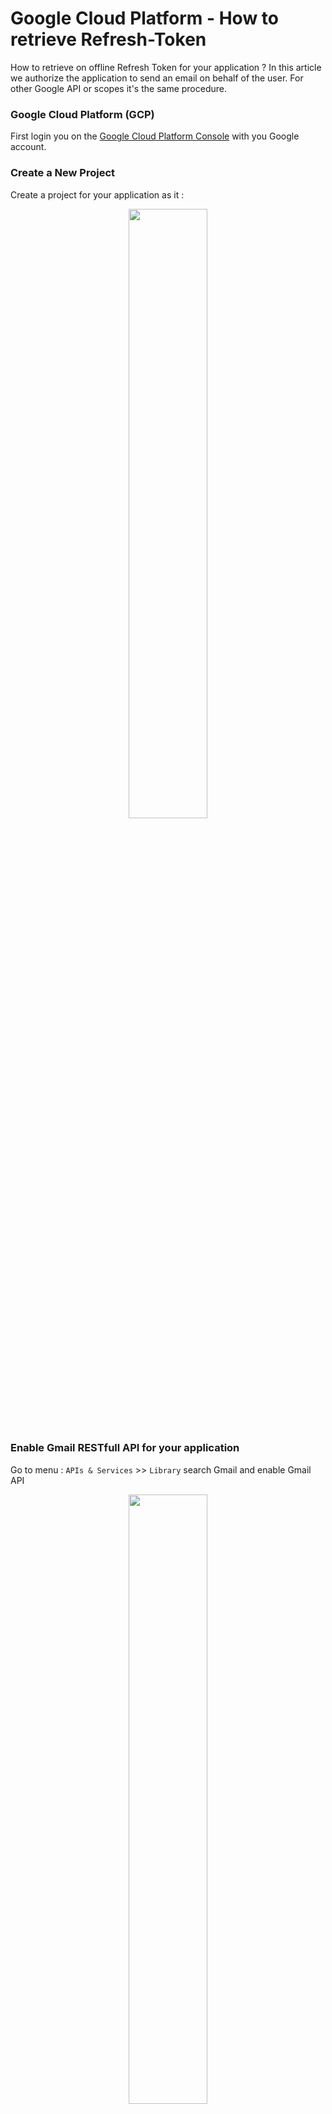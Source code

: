 # Google Cloud Platform - How to retrieve Refresh-Token
How to retrieve on offline Refresh Token for your application ?
In this article we authorize the application to send an email on behalf of the user.
For other Google API or scopes it's the same procedure.

### Google Cloud Platform (GCP)
First login you on the [Google Cloud Platform Console][df1] with you Google account.

### Create a New Project
Create a project for your application as it :
<p align="center">
  <img src="https://github.com/vhuynen/GCP-Retreive-Offline-Refresh-Token/blob/master/screenshot/Create%20Project.JPG" width="50%">
</p>

### Enable Gmail RESTfull API for your application
Go to menu : `APIs & Services` >> `Library` search Gmail and enable Gmail API
<p align="center">
  <img src="https://github.com/vhuynen/GCP-Retreive-Offline-Refresh-Token/blob/master/screenshot/Enable%20Gmail%20RestFull%20API.JPG" width="50%">
</p>

### Create credentials to access your enabled APIs
Go to menu : `APIs & Services` >> `Credentials`

Then click on the button : `+ CREATE CREDENTIALS` and go to sub-menu `OAuth client ID` 

Click on `CONFIGURE CONSENT SCREEN` button

Choose radio button `External` and then click `CREATE` button

- Step 1, fill all required fields from App Information form :

- Step 2 `SCOPES` 
  - Click on `ADD OR REMOVE SCOPES`
  - Fill gmail term in the filter and choose the scope `.../auth/gmail.send`
  > Keep in mind that we want to send an email on behalf of user.
  > The scope we need to access is : https://www.googleapis.com/auth/gmail.send
  > All scopes for Gmail API are here [Gmail scopes][scopes]
  - Click on the `UPDATE` button
  - Finally, click on the button `SAVE ANS CONTINUE`
<p align="center">
<img src="https://github.com/vhuynen/GCP-Retreive-Offline-Refresh-Token/blob/master/screenshot/Scope%20Gmail%20Send.JPG" width="50%">
</p>

- Step 3 `Optional info` click on the button `SAVE ANS CONTINUE`
- Step 4 `Summary` click on the button `BACK TO DASHBOARD`

At this step, you have activated Gmail API on your Google Cloud Platform, created an application and defined a **consent screen** for that clients authorize your application to use their credentials on behalf of themselves.

Now that your consent screen has been configured for your application, you can resume you settings by going to menu : `APIs & Services` >> `Credentials`

Then click on the button : `+ CREATE CREDENTIALS` and go to sub-menu `OAuth client ID`

On the screen `Create OAuth client ID` fill the `Name` and fill the choose list `Application type` with the value `Web application`

Click on button `+ ADD URI` and at the section `Authorized redirect URIs` and add the value `https://developers.google.com/oauthplayground`
Indeed, we will use the OAuth Playground of Google to retrieve our famous Refresh Token it's the reason we authorize the consent screen to redirect through Playground.

Finally, `SAVE` the configuration.

### Retrieve your OAuth Client ID and OAuth Client Secret of your application

On the `OAuth 2.0 Client IDs`, click on the download button in order to save your OAuth Client ID en OAuth Client Secret of your application.
Keep this warm, you will need this on the next section.
<p align="center">
<img src="https://github.com/vhuynen/GCP-Retreive-Offline-Refresh-Token/blob/master/screenshot/OAuth%20Client%20ID%20Client%20Secret.JPG" width="50%">
</p>

Right now, we have finished to set your application on GCP. Let's go to retrieve Access Token from Refresh Token...

### Retrieve a Refresh Token for offline call API
Now, we are going to [OAuth Playground][playground] of Google to retrieve a Refresh Token.
- Step 1 : Select & authorize APIs
  - Select the scope : https://www.googleapis.com/auth/gmail.send
- On the OAuth 2.0 parameter on the right of the screen fill both fields `OAuth Client ID` and `OAuth Client secret` with the Client ID and the Client Secret of your application defined on GCP.

<p align="center">
<img src="https://github.com/vhuynen/GCP-Retreive-Offline-Refresh-Token/blob/master/screenshot/OAuth%20Playground.JPG" width="50%">
</p>

- Press on the `Authorize APIs` button of the Step 1
- You are redirected on the login screen of Google
- Choose the Google account you want to use for this application
- The IdP Google redirect the user on the consent screen you are defined on GCP
- The user accept to delegate the application to use his credentials to send on email on behalf of him
<p align="center">
<img src="https://github.com/vhuynen/GCP-Retreive-Offline-Refresh-Token/blob/master/screenshot/Consent%20Screen.JPG" width="50%">
</p>

- Step 2, press on the button `Exchange authorization code for tokens'
- Then, you retrieve an Access Token and a the golden Refresh Token !
<code>
  
  HTTP/1.1 200 OK
Content-length: 425
X-xss-protection: 0
X-content-type-options: nosniff
Transfer-encoding: chunked
Vary: Origin, X-Origin, Referer
Server: scaffolding on HTTPServer2
-content-encoding: gzip
Cache-control: private
Date: Tue, 29 Sep 2020 16:45:38 GMT
X-frame-options: SAMEORIGIN
Alt-svc: h3-Q050=":443"; ma=2592000,h3-29=":443"; ma=2592000,h3-27=":443"; ma=2592000,h3-T051=":443"; ma=2592000,h3-T050=":443"; ma=2592000,h3-Q046=":443"; ma=2592000,h3-Q043=":443"; ma=2592000,quic=":443"; ma=2592000; v="46,43"
Content-type: application/json; charset=utf-8
{
  "access_token": "ya29.a0AfH6SMBkylMobb2awutHFaxdcZesmvNvU4zGRdVfTABDwVMbzX7ldMvD53CUZHTY-ii9-LdBzx-3-zy0Qj9TQGtStJuhGzqifUb_iaEHh655cAjM0R4cMo6rr_MWbI1zUnlmiw5PrA76u3uxTZjN78DeWLU6sj1Fuyo", 
  "scope": "https://www.googleapis.com/auth/gmail.send", 
  "token_type": "Bearer", 
  "expires_in": 3599, 
  "refresh_token": "1//04AQ61pvoFSOBCgYIARAAGAQSNwF-L9Ir8jMd6pSAXnE0s2x7Hu4wVElgo_hB_s7W_nO61zEiDuZGtSQuADJamaZOO4robDvjsIo"
}
  <code>

 
 
 
 [df1]: <https://console.cloud.google.com/>
 [scopes]: <https://developers.google.com/gmail/api/auth/scopes>
 [playground]: <https://developers.google.com/oauthplayground>

